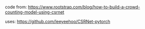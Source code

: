 code from: https://www.rootstrap.com/blog/how-to-build-a-crowd-counting-model-using-csrnet

uses: https://github.com/leeyeehoo/CSRNet-pytorch